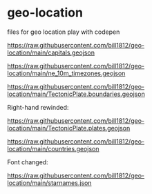 # geo-location
files for geo location
play with codepen

https://raw.githubusercontent.com/bill1812/geo-location/main/capitals.geojson

https://raw.githubusercontent.com/bill1812/geo-location/main/ne_10m_timezones.geojson

https://raw.githubusercontent.com/bill1812/geo-location/main/TectonicPlate.boundaries.geojson

Right-hand rewinded:

https://raw.githubusercontent.com/bill1812/geo-location/main/TectonicPlate.plates.geojson

https://raw.githubusercontent.com/bill1812/geo-location/main/countries.geojson

Font changed:

https://raw.githubusercontent.com/bill1812/geo-location/main/starnames.json
